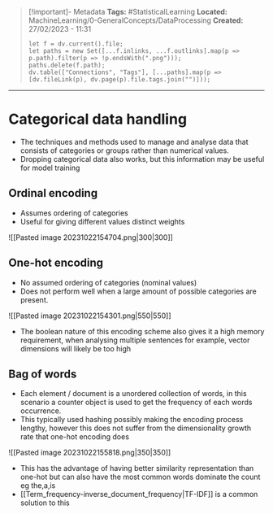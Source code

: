 
> [!important]- Metadata
> **Tags:** #StatisticalLearning 
> **Located:** MachineLearning/0-GeneralConcepts/DataProcessing
> **Created:** 27/02/2023 - 11:31
> ```dataviewjs
> let f = dv.current().file;
> let paths = new Set([...f.inlinks, ...f.outlinks].map(p => p.path).filter(p => !p.endsWith(".png")));
> paths.delete(f.path);
> dv.table(["Connections", "Tags"], [...paths].map(p => [dv.fileLink(p), dv.page(p).file.tags.join("")]));
> ```

___
# Categorical data handling
- The techniques and methods used to manage and analyse data that consists of categories or groups rather than numerical values.
- Dropping categorical data also works, but this information may be useful for model training
## Ordinal encoding
- Assumes ordering of categories
- Useful for giving different values distinct weights

![[Pasted image 20231022154704.png|300|300]]

## One-hot encoding
- No assumed ordering of categories (nominal values)
- Does not perform well when a large amount of possible categories are present.

![[Pasted image 20231022154301.png|550|550]]

- The boolean nature of this encoding scheme also gives it a high memory requirement, when analysing multiple sentences for example, vector dimensions will likely be too high
## Bag of words 
- Each element / document is a unordered collection of words, in this scenario a counter object is used to get the frequency of each words occurrence. 
- This typically used hashing possibly making the encoding process lengthy, however this does not suffer from the dimensionality growth rate that one-hot encoding does

![[Pasted image 20231022155818.png|350|350]]

- This has the advantage of having better similarity representation than one-hot but can also have the most common words dominate the count eg the,a,is
- [[Term_frequency-inverse_document_frequency|TF-IDF]] is a common solution to this